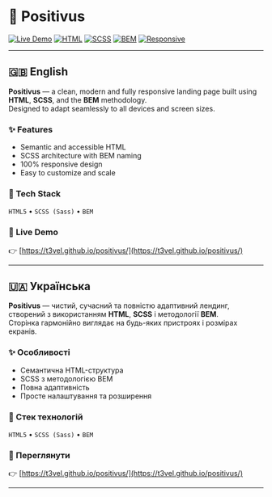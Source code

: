 # 🌿 Positivus

[![Live Demo](https://img.shields.io/badge/Live%20Demo-Visit-brightgreen?style=for-the-badge)](https://t3vel.github.io/positivus/)
[![HTML](https://img.shields.io/badge/HTML5-E34F26?logo=html5&logoColor=fff&style=for-the-badge)](#)
[![SCSS](https://img.shields.io/badge/SCSS-CC6699?logo=sass&logoColor=fff&style=for-the-badge)](#)
[![BEM](https://img.shields.io/badge/BEM-000?style=for-the-badge)](#)
[![Responsive](https://img.shields.io/badge/Responsive-Yes-blue?style=for-the-badge)](#)

---

## 🇬🇧 English

**Positivus** — a clean, modern and fully responsive landing page built using **HTML**, **SCSS**, and the **BEM** methodology.  
Designed to adapt seamlessly to all devices and screen sizes.

### ✨ Features
- Semantic and accessible HTML  
- SCSS architecture with BEM naming  
- 100% responsive design  
- Easy to customize and scale  

### 🧰 Tech Stack
`HTML5` • `SCSS (Sass)` • `BEM`

### 🔗 Live Demo
👉 [https://t3vel.github.io/positivus/](https://t3vel.github.io/positivus/)

---

## 🇺🇦 Українська

**Positivus** — чистий, сучасний та повністю адаптивний лендинг, створений з використанням **HTML**, **SCSS** і методології **BEM**.  
Сторінка гармонійно виглядає на будь-яких пристроях і розмірах екранів.

### ✨ Особливості
- Семантична HTML-структура  
- SCSS з методологією BEM  
- Повна адаптивність  
- Просте налаштування та розширення  

### 🧰 Стек технологій
`HTML5` • `SCSS (Sass)` • `BEM`

### 🔗 Переглянути
👉 [https://t3vel.github.io/positivus/](https://t3vel.github.io/positivus/)

---

